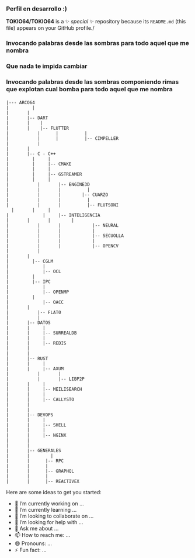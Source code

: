 
### Perfil en desarrollo :)

**TOKIO64/TOKIO64** is a ✨ _special_ ✨ repository because its `README.md` (this file) appears on your GitHub profile./

### Invocando palabras desde las sombras para todo aquel que me nombra

### Que nada te impida cambiar

### Invocando palabras desde las sombras componiendo rimas que explotan cual bomba para todo aquel que me nombra

####

    |--- ARCO64
    |	      |
    |       |
    |       |-- DART
    |       |    |
    |       |    |-- FLUTTER
    |		    |	   |		  |
    |		    |	   |		  |-- CIMPELLER
    |		    |
    |       |
    |       |-- C - C++
    |	      |	    |
    |	      |	    |-- CMAKE
    |	      |	    |
    |	      |	    |-- GSTREAMER
    |	      |	    |
    |		    |	    |-- ENGINE3D
    |		    |	    |		   |
    |		    |	    |	     |-- CUARZO
    |		    |	    |		   |
    |		    |	    |		   |-- FLUTSONI
	  |       |     |
    |			  |     |-- INTELIGENCIA
    |       |	    |        |
    |		    |	    |		     |-- NEURAL
    |		    |	    |		     |
    |		    |	    |		     |-- SECUOLLA
    |		    |	    |		     |
    |		    |	    |		     |-- OPENCV
    |		    |
    |       |
    |	      |-- CGLM
    |			  |
    |			  |-- OCL
    |	  	  |
    |	  	  |-- IPC
    |			  |
    |			  |-- OPENMP
    |	      |
    |			  |-- OACC
    |       |
    |		    |-- FLAT0
    |		    |
    |       |-- DATOS
    |       |     |
    |       |     |-- SURREALDB
    |       |     |
    |       |     |-- REDIS
    |       |
    |       |
    |       |-- RUST
    |       |     |
    |       |     |-- AXUM
    |		    |	    |
    |		    |	    |-- LIBP2P
    |       |     |
    |       |     |-- MEILISEARCH
    |       |     |
    |       |     |-- CALLYSTO
    |       |
    |       |
    |       |-- DEVOPS
    |       |     |
    |       |     |-- SHELL
    |       |     |
    |       |     |-- NGINX
    |       |
    |       |
    |       |-- GENERALES
    | 	    |	     |
    |       |      |-- RPC
    |       |      |
    |       |      |-- GRAPHQL
    |       |      |
    |       |      |-- REACTIVEX




Here are some ideas to get you started:

- 🔭 I’m currently working on ...
- 🌱 I’m currently learning ...
- 👯 I’m looking to collaborate on ...
- 🤔 I’m looking for help with ...
- 💬 Ask me about ...
- 📫 How to reach me: ...
- 😄 Pronouns: ...
- ⚡ Fun fact: ...

